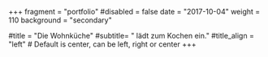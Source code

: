 +++
fragment = "portfolio"
#disabled = false
date = "2017-10-04"
weight = 110
background = "secondary"

#title = "Die Wohnküche"
#subtitle= " lädt zum Kochen ein."
#title_align = "left" # Default is center, can be left, right or center
+++